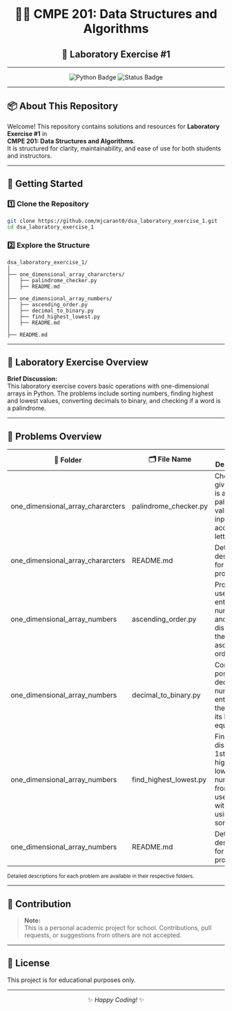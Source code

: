 <div align="center">

# 🧑‍💻 CMPE 201: Data Structures and Algorithms  
## 🌟 Laboratory Exercise #1

---

</div>

<p align="center">
  <img src="https://img.shields.io/badge/Python-3.x-blue?logo=python" alt="Python Badge">
  <img src="https://img.shields.io/badge/Status-%20Done-green" alt="Status Badge">
</p>

---

## 📦 About This Repository

Welcome! This repository contains solutions and resources for **Laboratory Exercise #1** in  
<b>CMPE 201: Data Structures and Algorithms</b>.  
It is structured for clarity, maintainability, and ease of use for both students and instructors.

---

## 🚀 Getting Started

### 1️⃣ Clone the Repository

```bash
git clone https://github.com/mjcarant0/dsa_laboratory_exercise_1.git
cd dsa_laboratory_exercise_1
```

### 2️⃣ Explore the Structure

```
dsa_laboratory_exercise_1/
│
├── one_dimensional_array_chararcters/
│   ├── palindrome_checker.py
│   ├── README.md
│
├── one_dimensional_array_numbers/
│   ├── ascending_order.py
│   ├── decimal_to_binary.py
│   ├── find_highest_lowest.py
│   ├── README.md
│
├── README.md
```

---

## 📝 Laboratory Exercise Overview

**Brief Discussion:**  
This laboratory exercise covers basic operations with one-dimensional arrays in Python. The problems include sorting numbers, finding highest and lowest values, converting decimals to binary, and checking if a word is a palindrome.

---

## 🧩 Problems Overview

<table>
  <thead>
    <tr>
      <th>📁 Folder</th>
      <th>🗂️ File Name</th>
      <th>📝 Description</th>
    </tr>
  </thead>
  <tbody>
    <tr>
      <td>one_dimensional_array_chararcters</td>
      <td>palindrome_checker.py</td>
      <td>Checks if a given word is a palindrome, validating input to accept letters only.</td>
    </tr>
    <tr>
      <td>one_dimensional_array_chararcters</td>
      <td>README.md</td>
      <td>Detailed descriptions for each problem</td>
    </tr>
    <tr>
      <td>one_dimensional_array_numbers</td>
      <td>ascending_order.py</td>
      <td>Prompts the user to enter 10 numbers and displays them in ascending order.</td>
    </tr>
    <tr>
      <td>one_dimensional_array_numbers</td>
      <td>decimal_to_binary.py</td>
      <td>Converts a positive decimal number entered by the user to its binary equivalent.</td>
    </tr>
    <tr>
      <td>one_dimensional_array_numbers</td>
      <td>find_highest_lowest.py</td>
      <td>Finds and displays the 1st and 2nd highest and lowest numbers from 10 user inputs, without using sorting.</td>
    </tr>
    <tr>
      <td>one_dimensional_array_numbers</td>
      <td>README.md</td>
      <td>Detailed descriptions for each problem</td>
    </tr>
  </tbody>
</table>

<sub>Detailed descriptions for each problem are available in their respective folders.</sub>

---

## 🚫 Contribution

> **Note:**  
> This is a personal academic project for school. Contributions, pull requests, or suggestions from others are not accepted.

---

## 📄 License

This project is for educational purposes only.

---

<div align="center">

✨ _Happy Coding!_ ✨

</div>